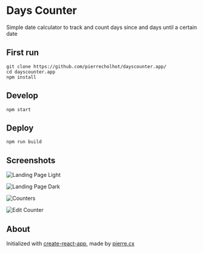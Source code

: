 # Days Counter

Simple date calculator to track and count days since and days until a certain date

## First run

```
git clone https://github.com/pierrecholhot/dayscounter.app/
cd dayscounter.app
npm install
```

## Develop

```
npm start
```

## Deploy

```
npm run build
```

## Screenshots

![Landing Page Light](https://raw.githubusercontent.com/pierrecholhot/dayscounter.app/github/dayscounter-light.png)

![Landing Page Dark](https://raw.githubusercontent.com/pierrecholhot/dayscounter.app/github/dayscounter-dark.png)

![Counters](https://raw.githubusercontent.com/pierrecholhot/dayscounter.app/github/dayscounter-list.png)

![Edit Counter](https://raw.githubusercontent.com/pierrecholhot/dayscounter.app/github/dayscounter-edit.png)

## About

Initialized with [create-react-app](https://github.com/facebook/create-react-app/), made by [pierre.cx](https://pierre.cx/)

